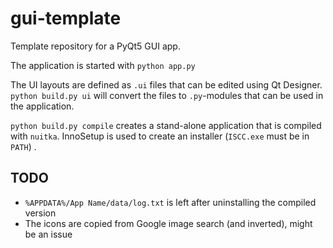 # gui-template

Template repository for a PyQt5 GUI app.

The application is started with `python app.py`


The UI layouts are defined as `.ui` files that can be edited using Qt Designer.
`python build.py ui` will convert the files to `.py`-modules that can be used in the application.

`python build.py compile` creates a stand-alone application that is compiled with `nuitka`.
InnoSetup is used to create an installer (`ISCC.exe` must be in `PATH`) .


## TODO

* `%APPDATA%/App Name/data/log.txt` is left after uninstalling the compiled version
* The icons are copied from Google image search (and inverted), might be an issue